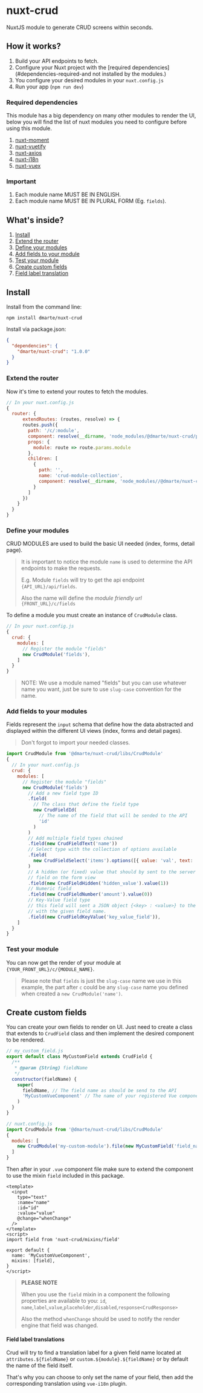 # nuxt-crud

NuxtJS module to generate CRUD screens within seconds.

## How it works?

1. Build your API endpoints to fetch.
1. Configure your Nuxt project with the [required dependencies](#dependencies-required-and not installed by the modules.)
1. You configure your desired modules in your `nuxt.config.js`
1. Run your app (`npm run dev`)

### Required dependencies

This module has a big dependency on many other modules to render the UI, below you will find the list of nuxt modules you need to configure before using this module.

1. [nuxt-moment](https://github.com/nuxt-community/moment-module)
1. [nuxt-vuetify](https://github.com/nuxt-community/vuetify-module)
1. [nuxt-axios](https://axios.nuxtjs.org/)
1. [nuxt-i18n](https://i18n.nuxtjs.org/)
1. [nuxt-vuex](https://nuxtjs.org/docs/2.x/directory-structure/store)

### Important

1. Each module name MUST BE IN ENGLISH.
1. Each module name MUST BE IN PLURAL FORM (Eg. `fields`).

## What's inside?
1. [Install](#install)
1. [Extend the router](#extend-the-router)
1. [Define your modules](#define-your-modules)
1. [Add fields to your module](#add-fields-to-your-modules)
1. [Test your module](#test-your-module)
1. [Create custom fields](#create-custom-fields)
1. [Field label translation](#field-label-translations)

## Install

Install from the command line:

```shell
npm install dmarte/nuxt-crud
```

Install via package.json:

```json
{
  "dependencies": {
    "dmarte/nuxt-crud": "1.0.0"
  }
}
```

### Extend the router
Now it's time to extend your routes to fetch the modules.

```javascript
// In your nuxt.config.js
{
  router: {
      extendRoutes: (routes, resolve) => {
      routes.push({
        path: '/c/:module',
        component: resolve(__dirname, 'node_modules/@dmarte/nuxt-crud/pages/index'),
        props: {
          module: route => route.params.module
        },
        children: [
          {
            path: '',
            name: 'crud-module-collection',
            component: resolve(__dirname, 'node_modules//@dmarte/nuxt-crud/pages/collection')
          }
        ]
      })
    }
  }
}
```

### Define your modules

CRUD MODULES are used to build the basic UI needed (index, forms, detail page).

> It is important to notice the module `name` is used to determine the API endpoints to make the requests.
>
> E.g. Module `fields` will try to get the api endpoint `{API_URL}/api/fields`.
>
> Also the name will define the _module friendly url_ `{FRONT_URL}/c/fields`

To define a module you must create an instance of `CrudModule` class.

```javascript
// In your nuxt.config.js
{
  crud: {
    modules: [
      // Register the module "fields"
      new CrudModule('fields'),
    ]
  }
}
```

> NOTE: We use a module named "fields" but you can use whatever name you want, just be sure to use `slug-case` convention for the name.

### Add fields to your modules

Fields represent the `input` schema that define how the data abstracted and displayed within the different UI views (index, forms and detail pages).
> Don't forgot to import your needed classes.
```javascript
import CrudModule from '@dmarte/nuxt-crud/libs/CrudModule'
{
  // In your nuxt.config.js
  crud: {
    modules: [
      // Register the module "fields"
      new CrudModule('fields')
        // Add a new field type ID
        .field(
          // The class that define the field type
          new CrudFieldId(
            // The name of the field that will be sended to the API
            'id'
          )
        )
        // Add multiple field types chained
        .field(new CrudFieldText('name'))
        // Select type with the collection of options available
        .field(
          new CrudFieldSelect('items').options([{ value: 'val', text: 'label' }])
        )
        // A hidden (or fixed) value that should by sent to the server but not show any
        // field on the form view
        .field(new CrudFieldHidden('hidden_value').value(1))
        // Numeric field
        .field(new CrudFieldNumber('amount').value(0))
        // Key-Value field type
        // this field will sent a JSON object {<key> : <value>} to the server
        // with the given field name.
        .field(new CrudFieldKeyValue('key_value_field')),
    ]
  }
}
```

### Test your module
You can now get the render of your module at `{YOUR_FRONT_URL}/c/{MODULE_NAME}`.
> Please note that `fields` is just the `slug-case` name we use in this example, the part after `c` could be any `slug-case` name you defined when created a `new CrudModule('name')`.

## Create custom fields

You can create your own fields to render on UI. Just need to create a class that extends to `CrudField` class and then implement the desired component to be rendered.

```javascript
// my_custom_field.js
export default class MyCustomField extends CrudField {
  /**
   * @param {String} fieldName
   */
  constructor(fieldName) {
    super(
      fieldName, // The field name as should be send to the API
      'MyCustomVueComponent' // The name of your registered Vue component that represent the field.
    )
  }
}

// nuxt.config.js
import CrudModule from '@dmarte/nuxt-crud/libs/CrudModule'
{
  modules: [
    new CrudModule('my-custom-module').file(new MyCustomField('field_name')),
  ]
}
```

Then after in your `.vue` component file make sure to extend the component to use the mixin `field` included in this package.

```vue
<template>
  <input
    type="text"
    :name="name"
    :id="id"
    :value="value"
    @change="whenChange"
  />
</template>
<script>
import field from 'nuxt-crud/mixins/field'

export default {
  name: 'MyCustomVueComponent',
  mixins: [field],
}
</script>
```

> **PLEASE NOTE**
>
> When you use the `field` mixin in a component the following properties are available to you:
> `id`, `name`,`label`,`value`,`placeholder`,`disabled`,`response<CrudResponse>`
>
> Also the method `whenChange` should be used to notify the render engine that field was changed.

#### Field label translations

Crud will try to find a translation label for a given field name located at `attributes.${fieldName}` or `custom.${module}.${fieldName}` or by default the name of the field itself.

That's why you can choose to only set the name of your field, then add the corresponding translation using `vue-i18n` plugin.
